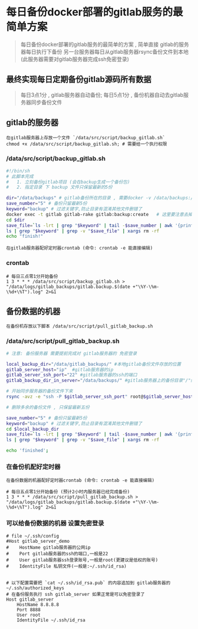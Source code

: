 # 每日备份docker部署的gitlab服务的最简单方案


> 每日备份docker部署的gitlab服务的最简单的方案 , 简单直接
> gitlab的服务器每日执行下备份
> 另一台服务器每日从gitlab服务器rsync备份文件到本地(此服务器需要对gitlab服务器完成ssh免密登录)

## 最终实现每日定期备份gitlab源码所有数据
> 每日3点1分 , gitlab服务器自动备份; 每日5点1分 , 备份机器自动去gitlab服务器同步备份文件

## gitlab的服务器
    在gitlab服务器上存放一个文件 `/data/src/script/backup_gitlab.sh`
    chmod +x /data/src/script/backup_gitlab.sh; # 需要给一个执行权限
    
### /data/src/script/backup_gitlab.sh
```bash
#!/bin/sh
# 此脚本完成 
#   1. 立刻备份gitlab项目 (会在backup生成一个备份包)
#   2. 指定目录 下 backup 文件只保留最新的5份

dir="/data/backups" # gitlab备份所在的目录 , 需要docker -v /data/backups:/var/opt/gitlab/backups:rw 挂载好
save_number="5" # 备份只留最新5份
keyword="backup" # 过滤关键字,防止目录有混淆其他文件删错了
docker exec -t gitlab gitlab-rake gitlab:backup:create   # 这里要注意去掉-i,否则备份不成功
cd $dir
save_file=`ls -lrt | grep "$keyword" | tail -$save_number | awk '{print $NF}'`
ls | grep "$keyword" | grep -v "$save_file" | xargs rm -rf
echo "finish!"
```

    在gitlab服务器配好定时器crontab (命令: crontab -e 能直接编辑)

### crontab
```crontab
# 每日三点零1分开始备份
1 3 * * * /data/src/script/backup_gitlab.sh > "/data/logs/gitlab_backups/gitlab.backup.$(date +"\%Y-\%m-\%d+\%T").log" 2>&1
```


## 备份数据的机器
    在备份机存放以下脚本 /data/src/script/pull_gitlab_backup.sh
### /data/src/script/pull_gitlab_backup.sh
```bash
# 注意: 备份服务器 需要提前完成对 gitlab服务器的 免密登录

local_backup_dir="/data/gitlab_backups/" #本地gitlab备份文件存放的位置
gitlab_server_host="ip"  #gitlab服务器的ip
gitlab_server_ssh_port="22" #gitlab服务器的ssh的端口
gitlab_backup_dir_in_server="/data/backups/" #gitlab服务器上的备份目录"/"结尾

# 开始同步服务器的备份文件下来
rsync -avz -e "ssh -P $gitlab_server_ssh_port" root@$gitlab_server_host:$gitlab_backup_dir_in_server $local_backup_dir

# 删除多余的备份文件 , 只保留最新五份

save_number="5" # 备份只留最新5份
keyword="backup" # 过滤关键字,防止目录有混淆其他文件删错了
cd $local_backup_dir
save_file=`ls -lrt | grep "$keyword" | tail -$save_number | awk '{print $NF}'`
ls | grep "$keyword" | grep -v "$save_file" | xargs rm -rf

echo 'finished';
```
### 在备份机配好定时器

    在备份数据的机器配好定时器crontab (命令: crontab -e 能直接编辑)
```crontab
# 每日五点零1分开始备份 (预计2小时内服务器已经完成备份)
1 3 * * * /data/src/script/pull_gitlab_backup.sh > "/data/logs/gitlab_backups/gitlab.backup.$(date +"\%Y-\%m-\%d+\%T").log" 2>&1
```


### 可以给备份数据的机器 设置免密登录

```shell
# file ~/.ssh/config
#Host gitlab_server_demo
#    HostName gitlab服务器的公网ip
#    Port gitlab服务器的ssh的端口,一般是22
#    User gitlab服务器ssh登录账号,一般是root(更建议是低权的账号)
#    IdentityFile 私钥文件(一般是:~/.ssh/id_rsa)


# 以下配置需要把 `cat ~/.ssh/id_rsa.pub` 的内容追加到 gitlab服务器的 ~/.ssh/authorized_keys
# 在备份服务执行 ssh gitlab_server 如果正常是可以免密登录了
Host gitlab_server
    HostName 8.8.8.8
    Port 8888
    User root
    IdentityFile ~/.ssh/id_rsa
```


